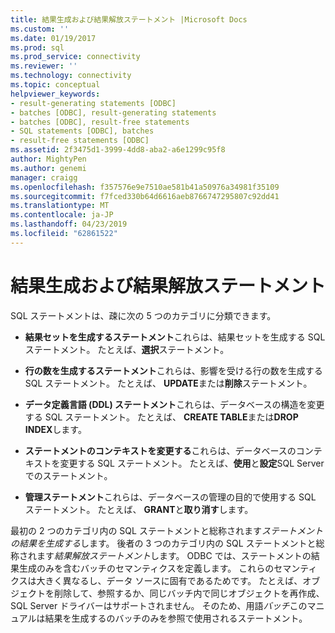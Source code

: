 ```yaml
---
title: 結果生成および結果解放ステートメント |Microsoft Docs
ms.custom: ''
ms.date: 01/19/2017
ms.prod: sql
ms.prod_service: connectivity
ms.reviewer: ''
ms.technology: connectivity
ms.topic: conceptual
helpviewer_keywords:
- result-generating statements [ODBC]
- batches [ODBC], result-generating statements
- batches [ODBC], result-free statements
- SQL statements [ODBC], batches
- result-free statements [ODBC]
ms.assetid: 2f3475d1-3999-4dd8-aba2-a6e1299c95f8
author: MightyPen
ms.author: genemi
manager: craigg
ms.openlocfilehash: f357576e9e7510ae581b41a50976a34981f35109
ms.sourcegitcommit: f7fced330b64d6616aeb8766747295807c92dd41
ms.translationtype: MT
ms.contentlocale: ja-JP
ms.lasthandoff: 04/23/2019
ms.locfileid: "62861522"
---
```

# <a name="result-generating-and-result-free-statements"></a>結果生成および結果解放ステートメント
SQL ステートメントは、疎に次の 5 つのカテゴリに分類できます。  
  
-   **結果セットを生成するステートメント**これらは、結果セットを生成する SQL ステートメント。 たとえば、**選択**ステートメント。  
  
-   **行の数を生成するステートメント**これらは、影響を受ける行の数を生成する SQL ステートメント。 たとえば、 **UPDATE**または**削除**ステートメント。  
  
-   **データ定義言語 (DDL) ステートメント**これらは、データベースの構造を変更する SQL ステートメント。 たとえば、 **CREATE TABLE**または**DROP INDEX**します。  
  
-   **ステートメントのコンテキストを変更する**これらは、データベースのコンテキストを変更する SQL ステートメント。 たとえば、**使用**と**設定**SQL Server でのステートメント。  
  
-   **管理ステートメント**これらは、データベースの管理の目的で使用する SQL ステートメント。 たとえば、 **GRANT**と**取り消す**します。  
  
 最初の 2 つのカテゴリ内の SQL ステートメントと総称されます*ステートメントの結果を生成する*します。 後者の 3 つのカテゴリ内の SQL ステートメントと総称されます*結果解放ステートメント*します。 ODBC では、ステートメントの結果生成のみを含むバッチのセマンティクスを定義します。 これらのセマンティクスは大きく異なるし、データ ソースに固有であるためです。 たとえば、オブジェクトを削除して、参照するか、同じバッチ内で同じオブジェクトを再作成、SQL Server ドライバーはサポートされません。 そのため、用語*バッチ*このマニュアルは結果を生成するのバッチのみを参照で使用されるステートメント。
